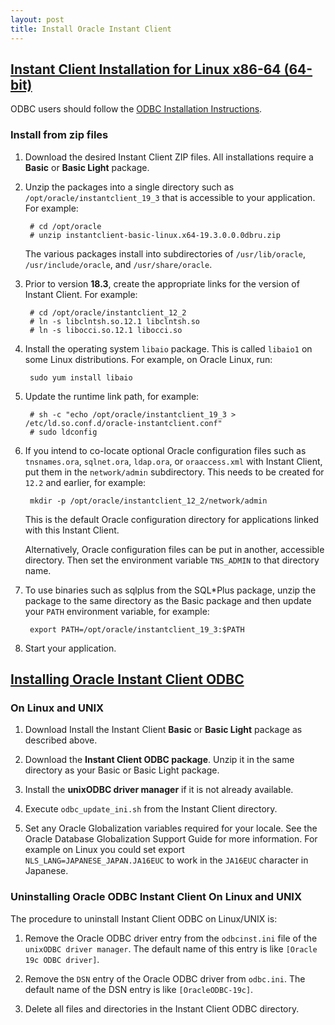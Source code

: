 ```yaml
---
layout: post
title: Install Oracle Instant Client
---
```


## [Instant Client Installation for Linux x86-64 (64-bit)](https://www.oracle.com/database/technologies/instant-client/linux-x86-64-downloads.html)

ODBC users should follow the [ODBC Installation Instructions](https://www.oracle.com/database/technologies/releasenote-odbc-ic.html).

### Install from zip files

1. Download the desired Instant Client ZIP files. All installations require a **Basic** or **Basic Light** package.

2. Unzip the packages into a single directory such as `/opt/oracle/instantclient_19_3` that is accessible to your application. For example:

        # cd /opt/oracle      
        # unzip instantclient-basic-linux.x64-19.3.0.0.0dbru.zip

    The various packages install into subdirectories of `/usr/lib/oracle`, `/usr/include/oracle`, and `/usr/share/oracle`.

3. Prior to version **18.3**, create the appropriate links for the version of Instant Client. For example:

        # cd /opt/oracle/instantclient_12_2
        # ln -s libclntsh.so.12.1 libclntsh.so
        # ln -s libocci.so.12.1 libocci.so

4. Install the operating system `libaio` package. This is called `libaio1` on some Linux distributions.
For example, on Oracle Linux, run:

        sudo yum install libaio

5. Update the runtime link path, for example:

        # sh -c "echo /opt/oracle/instantclient_19_3 > /etc/ld.so.conf.d/oracle-instantclient.conf"
        # sudo ldconfig

6. If you intend to co-locate optional Oracle configuration files such as `tnsnames.ora`, `sqlnet.ora`, `ldap.ora`, or `oraaccess.xml` with Instant Client, put them in the `network/admin` subdirectory. This needs to be created for `12.2` and earlier, for example:

        mkdir -p /opt/oracle/instantclient_12_2/network/admin

    This is the default Oracle configuration directory for applications linked with this Instant Client.

    Alternatively, Oracle configuration files can be put in another, accessible directory. Then set the environment variable `TNS_ADMIN` to that directory name.

7. To use binaries such as sqlplus from the SQL*Plus package, unzip the package to the same directory as the Basic package and then update your `PATH` environment variable, for example:

        export PATH=/opt/oracle/instantclient_19_3:$PATH

8. Start your application.

## [Installing Oracle Instant Client ODBC](https://www.oracle.com/database/technologies/releasenote-odbc-ic.html)

### On Linux and UNIX

1. Download Install the Instant Client **Basic** or **Basic Light** package as described above.

2. Download the **Instant Client ODBC package**. Unzip it in the same directory as your Basic or Basic Light package.

3. Install the **unixODBC driver manager** if it is not already available.

4. Execute `odbc_update_ini.sh` from the Instant Client directory.

5. Set any Oracle Globalization variables required for your locale. See the Oracle Database Globalization Support Guide for more information. For example on Linux you could set export `NLS_LANG=JAPANESE_JAPAN.JA16EUC` to work in the `JA16EUC` character in Japanese.

### Uninstalling Oracle ODBC Instant Client On Linux and UNIX

The procedure to uninstall Instant Client ODBC on Linux/UNIX is:

1. Remove the Oracle ODBC driver entry from the `odbcinst.ini` file of the `unixODBC driver manager`. The default name of this entry is like `[Oracle 19c ODBC driver]`.

2. Remove the `DSN` entry of the Oracle ODBC driver from `odbc.ini`. The default name of the DSN entry is like `[OracleODBC-19c]`.

3. Delete all files and directories in the Instant Client ODBC directory.
